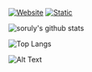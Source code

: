 [![Website](https://img.shields.io/website?down_color=red&down_message=down&up_color=blue&up_message=up&url=https%3A%2F%2Fgurizenit.tk)](https://gurizenit.tk)
[![Static](https://img.shields.io/static/v1?style=flat&logo=twitter&label=follow&message=@GuriZenit&color=blue)](https://twitter.com/gurizenit)

![soruly's github stats](https://github-readme-stats.vercel.app/api?username=gurizenit&theme=react&show_icons=true&include_all_commits=true&count_private=true&line_height=28)

![Top Langs](https://github-readme-stats.vercel.app/api/top-langs/?username=gurizenit&theme=react&layout=compact&langs_count=12)

![Alt Text](https://i.imgur.com/vIxxQyC.gif)